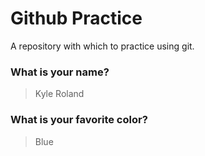 # Github Practice

A repository with which to practice using git.

### What is your name?

> Kyle Roland


### What is your favorite color?

> Blue